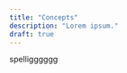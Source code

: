 ```yaml
---
title: "Concepts"
description: "Lorem ipsum."
draft: true
---
```


spelligggggg

<!-- 

THIS PAGE CURRENTLY JUST CONTAINS NOTES. 
IT IS NOT COMPLETE OR FINISHED BY ANY MEANS.

START HERE:
    HTTP: it's how your browser sends and receives files from the internet.
    IPFS: does the same thing, but with three major changes:
        - it doesn't send "files" it sends blocks/chunks of data.
        - locates data based on it's fingerprint, rather than the location.
            - as a consequence IPFS doesn't rely on a central server to get data.

# Concepts

Lorem ipsum.

## This replaces HTTP

- IPFS is a protocol.
- What HTTP is.
  - Super basic overview of how it works
- How IPFS is different.

## CIDs

- Creates an identifier that is mutable and verifiable.
  - Built in security because content gets verified as soon as it's downloaded. Kinda.
- CIDs are kinda like a fingerprint of your data. They're not an exact MD5 hash or anything like that, but they're a hash-of-hashes (we don't really need to dive into this too deeply).

## Can't delete stuff

- Since we're dealing with _servers_ and replication, deleting something gets a bit tricky.
- This works in the same way that it's difficult to truely and verifiably delete something of a regular web server if it's been duplicated by even just a single user.

## Nodes

- What they are.
- How they find each other.
    - DHT stuff

## Negative bandwidth scalling

- The more users you have accessing a regular server, the slower each users experience is gonna be.
- IPFS works the opposite way. 
- The more users accessing data, the fastest it is for other users to access that data.

## IPFS is not a blockchain.

- It's not.

-->
